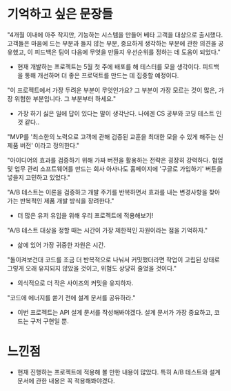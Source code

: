 # 기억하고 싶은 문장들

"4개월 이내에 아주 작지만, 기능하는 시스템을 만들어 베타 고객을 대상으로 출시했다. 고객들은 마음에 드는 부분과 들지 않는 부분, 중요하게 생각하는 부분에 관한 의견을 공유했고, 이 피드백은 팀이 다음에 무엇을 만들지 우선순위를 정하는 데 도움이 되었다."

- 현재 개발하는 프로젝트는 5월 첫 주에 배포를 해 테스터를 모을 생각이다. 피드백을 통해 개선하며 더 좋은 프로덕트를 만드는 데 집중할 예정이다.

"이 프로젝트에서 가장 두려운 부분이 무엇인가요? 그 부분이 가장 모르는 것이 많은, 가장 위험한 부분입니다. 그 부분부터 하세요."

- 가장 하기 싫은 일에 답이 있다는 말이 생각난다.
  나에겐 CS 공부와 코딩 테스트 인 것 같다..

"MVP를 '최소한의 노력으로 고객에 관해 검증된 교훈을 최대한 모을 수 있게 해주는 신제품 버전' 이라고 정의한다."

"아이디어의 효과를 검증하기 위해 가짜 버전을 활용하는 전략은 굉장히 강력하다. 협업 및 업무 관리 소프트웨어를 만드는 회사 아사나도 홈페이지에 '구글로 가입하기' 버튼을 넣을지 고민하고 있었다."

"A/B 테스트는 이론을 검증하고 개발 주기를 반복하면서 효과를 내는 변경사항을 찾아가는 반복적인 제품 개발 방식을 장려한다."

- 더 많은 유저 유입을 위해 우리 프로젝트에 적용해보기!

"A/B 테스트 대상을 정할 때는 시간이 가장 제한적인 자원이라는 점을 기억하자."

- 삶에 있어 가장 귀중한 자원은 시간.

"돌이켜보건대 코드를 조금 더 반복적으로 나눠서 커밋했더라면 작업이 고립된 상태로 그렇게 오래 유지되지 않았을 것이고, 위험도 상당히 줄었을 것이다."

- 의식적으로 더 작은 사이즈의 커밋을 유지하자.

"코드에 에너지를 쏟기 전에 설계 문서를 공유하라."

- 이번 프로젝트는 API 설계 문서를 작성해봐야겠다. 설계 문서가 가장 중요하고, 코드는 구저 구현일 뿐.

# 느낀점

- 현재 진행하는 프로젝트에 적용해 볼 만한 내용이 많았다. 특히 A/B 테스트와 설계 문서에 관한 내용은 꼭 적용해봐야겠다.
